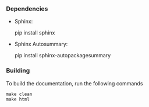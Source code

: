 ### Dependencies

- Sphinx:
  
    
    pip install sphinx


- Sphinx Autosummary:

    
    pip install sphinx-autopackagesummary

### Building
To build the documentation, run the following commands

    make clean
    make html